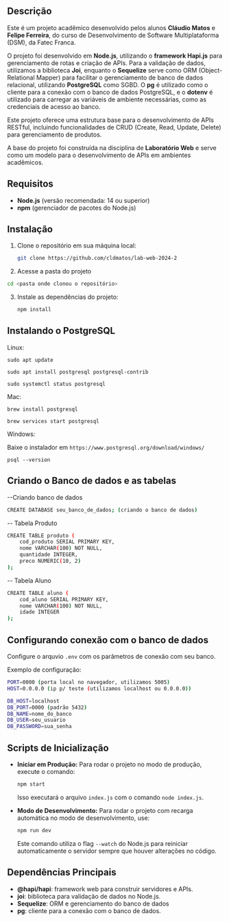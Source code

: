 ## Descrição

Este é um projeto acadêmico desenvolvido pelos alunos **Cláudio Matos** e **Felipe Ferreira**, do curso de Desenvolvimento de Software Multiplataforma (DSM), da Fatec Franca. 

O projeto foi desenvolvido em **Node.js**, utilizando o **framework Hapi.js** para gerenciamento de rotas e criação de APIs. Para a validação de dados, utilizamos a biblioteca **Joi**, enquanto o **Sequelize** serve como ORM (Object-Relational Mapper) para facilitar o gerenciamento de banco de dados relacional, utilizando **PostgreSQL** como SGBD. O **pg** é utilizado como o cliente para a conexão com o banco de dados PostgreSQL, e o **dotenv** é utilizado para carregar as variáveis de ambiente necessárias, como as credenciais de acesso ao banco.

Este projeto oferece uma estrutura base para o desenvolvimento de APIs RESTful, incluindo funcionalidades de CRUD (Create, Read, Update, Delete) para gerenciamento de produtos.

A base do projeto foi construída na disciplina de **Laboratório Web** e serve como um modelo para o desenvolvimento de APIs em ambientes acadêmicos.

## Requisitos

- **Node.js** (versão recomendada: 14 ou superior)
- **npm** (gerenciador de pacotes do Node.js)
  
## Instalação

1. Clone o repositório em sua máquina local:
   ```bash
   git clone https://github.com/cldmatos/lab-web-2024-2
   
2. Acesse a pasta do projeto
  ```bash
  cd <pasta onde clonou o repositório>
  ```

3. Instale as dependências do projeto:
   ```bash
   npm install
   ```

## Instalando o PostgreSQL
  
  Linux:
    
    sudo apt update
    
    sudo apt install postgresql postgresql-contrib    
    
    sudo systemctl status postgresql   
  
  Mac:
     
    brew install postgresql
    
    brew services start postgresql    

  Windows:

  Baixe o instalador em `https://www.postgresql.org/download/windows/`
    
    psql --version    

## Criando o Banco de dados e as tabelas
  --Criando banco de dados
  ```bash
  CREATE DATABASE seu_banco_de_dados; (criando o banco de dados)
  ```

  -- Tabela Produto
  ```bash
  CREATE TABLE produto (
      cod_produto SERIAL PRIMARY KEY,
      nome VARCHAR(100) NOT NULL,
      quantidade INTEGER,
      preco NUMERIC(10, 2)
  );
  ```

  -- Tabela Aluno
  ```bash  
  CREATE TABLE aluno (
      cod_aluno SERIAL PRIMARY KEY,
      nome VARCHAR(100) NOT NULL,
      idade INTEGER
  );
  ```

## Configurando conexão com o banco de dados
  
  Configure o arquvio `.env` com os parâmetros de conexão com seu banco.

  Exemplo de configuração:
  ```bash
  PORT=0000 (porta local no navegador, utilizamos 5005)
  HOST=0.0.0.0 (ip p/ teste (utilizamos localhost ou 0.0.0.0))

  DB_HOST=localhost
  DB_PORT=0000 (padrão 5432)
  DB_NAME=nome_do_banco
  DB_USER=seu_usuario
  DB_PASSWORD=sua_senha
  ```

## Scripts de Inicialização

- **Iniciar em Produção:**
  Para rodar o projeto no modo de produção, execute o comando:
  ```bash
  npm start
  ```
  Isso executará o arquivo `index.js` com o comando `node index.js`.

- **Modo de Desenvolvimento:**
  Para rodar o projeto com recarga automática no modo de desenvolvimento, use:
  ```bash
  npm run dev
  ```
  Este comando utiliza o flag `--watch` do Node.js para reiniciar automaticamente o servidor sempre que houver alterações no código.

## Dependências Principais

- **@hapi/hapi**: framework web para construir servidores e APIs.
- **joi**: biblioteca para validação de dados no Node.js.
- **Sequelize**: ORM e gerenciamento do banco de dados
- **pg**: cliente para a conexão com o banco de dados.